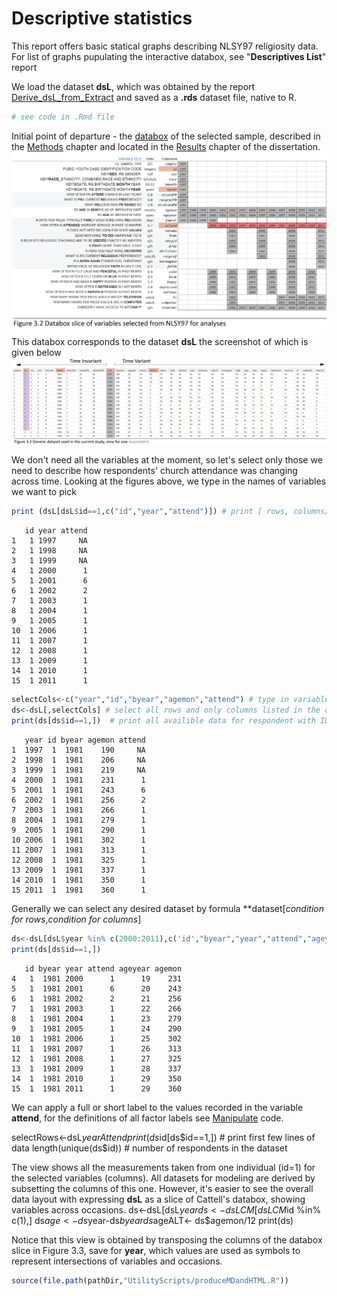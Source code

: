 Descriptive statistics
=================================================
This report offers basic statical graphs describing  NLSY97 religiosity data. For list of graphs pupulating the interactive databox, see "**Descriptives List**" report


<!--  Set the working directory to the repository's base directory; this assumes the report is nested inside of only one directory.-->




<!-- Set the report-wide options, and point to the external code file. -->









We load the dataset **dsL**, which was obtained by the report [Derive_dsL_from_Extract](https://github.com/andkov/Longitudinal_Models_of_Religiosity_NLSY97/blob/master/Data/Derive_dsL_from_Extract.md) and saved as a **.rds** dataset file, native to R.








```r
# see code in .Rmd file
```


Initial point of departure - the [databox](http://statcanvas.net/thesis/databox/) of the selected sample, described in the [Methods](http://statcanvas.net/thesis/III_methods/03_Methods.htm) chapter and located in the [Results](http://statcanvas.net/thesis/IV_Results/04_Results.htm) chapter of the dissertation.
<img link src="./figure_rmd/3_Methods_Figure_3_2.png" alt="Databox slice" style="width:900px;"/>
This databox corresponds to the dataset **dsL** the screenshot of which is given below
<img link src="./figure_rmd/3_Methods_Figure_3_3.png" alt="View of dsL" style="width:1200px;"/>  

We don't need all the variables at the moment, so let's select only those we need to describe how respondents' church attendance was changing across time. Looking at the figures above, we type in the names of variables we want to pick

```r
print (dsL[dsL$id==1,c("id","year","attend")]) # print [ rows, columns/variables]
```

```
   id year attend
1   1 1997     NA
2   1 1998     NA
3   1 1999     NA
4   1 2000      1
5   1 2001      6
6   1 2002      2
7   1 2003      1
8   1 2004      1
9   1 2005      1
10  1 2006      1
11  1 2007      1
12  1 2008      1
13  1 2009      1
14  1 2010      1
15  1 2011      1
```

```r
selectCols<-c("year","id","byear","agemon","attend") # type in variable name
ds<-dsL[,selectCols] # select all rows and only columns listed in the object selectCols
print(ds[ds$id==1,])  # print all availible data for respondent with ID number of 1
```

```
   year id byear agemon attend
1  1997  1  1981    190     NA
2  1998  1  1981    206     NA
3  1999  1  1981    219     NA
4  2000  1  1981    231      1
5  2001  1  1981    243      6
6  2002  1  1981    256      2
7  2003  1  1981    266      1
8  2004  1  1981    279      1
9  2005  1  1981    290      1
10 2006  1  1981    302      1
11 2007  1  1981    313      1
12 2008  1  1981    325      1
13 2009  1  1981    337      1
14 2010  1  1981    350      1
15 2011  1  1981    360      1
```

Generally we can select any desired dataset by formula **dataset[_condition for rows_,_condition for columns_]

```r
ds<-dsL[dsL$year %in% c(2000:2011),c('id',"byear","year","attend","ageyear","agemon")]
print(ds[ds$id==1,]) 
```

```
   id byear year attend ageyear agemon
4   1  1981 2000      1      19    231
5   1  1981 2001      6      20    243
6   1  1981 2002      2      21    256
7   1  1981 2003      1      22    266
8   1  1981 2004      1      23    279
9   1  1981 2005      1      24    290
10  1  1981 2006      1      25    302
11  1  1981 2007      1      26    313
12  1  1981 2008      1      27    325
13  1  1981 2009      1      28    337
14  1  1981 2010      1      29    350
15  1  1981 2011      1      29    360
```






We can apply a full or short label to the values recorded in the variable **attend**, for the definitions of all factor labels see [Manipulate](https://github.com/andkov/Longitudinal_Models_of_Religiosity_NLSY97/blob/master/Manipulation/LabelingFactorLevels.R) code.

selectRows<-dsL$year %in% c(2000:2011)
Attend
print(ds$id[ds$id==1,])  # print first few lines of data
length(unique(ds$id)) # number of respondents in the dataset

The view shows all the measurements taken from one individual (id=1) for the selected variables (columns). All datasets for modeling are derived by subsetting the columns of this one. However, it's easier to see the overall data layout with expressing **dsL** as a slice of Cattell's databox, showing variables across occasions.
ds<-dsL[dsL$year %in% c(2000:2011),c('id',"byear","year","attend","ageyear","agemon")]
ds<- dsLCM[dsLCM$id %in% c(1),]
ds$age<-ds$year-ds$byear
ds$ageALT<- ds$agemon/12
print(ds)


Notice that this view is obtained by transposing the columns of the databox slice in Figure 3.3, save for **year**, which values are used as symbols to represent intersections of variables and occasions.


```r
source(file.path(pathDir,"UtilityScripts/produceMDandHTML.R"))
```


